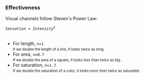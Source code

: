 ###  Effectiveness

Visual channels follow Steven's Power Law:

<code><em>Sensation = Intensity<sup>n</sup></em></code>
<br><br>

<ul>
  <li class="fragment">For length, <code>n=1</code><br>
    <span class="power-law-example">If we double the length of a line, it looks <em>twice</em> as long.</span>
  </li>

  <li class="fragment">For area, <code>n=0.7</code><br>
    <span class="power-law-example">If we double the area of a square, it looks <em>less than twice</em> as big.</span>
  </li>

  <li class="fragment">For saturation, <code>n=1.7</code><br>
    <span class="power-law-example">If we double the saturation of a color, it looks <em>more than twice</em> as saturated.</span>
  </li>
</ul>


<style type="text/css">
  .power-law-example {
    font-size: 80% !important;
  }
</style>
